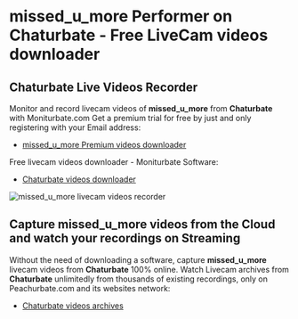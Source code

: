 # missed_u_more Performer on Chaturbate - Free LiveCam videos downloader

## Chaturbate Live Videos Recorder

Monitor and record livecam videos of **missed_u_more** from **Chaturbate** with Moniturbate.com
Get a premium trial for free by just and only registering with your Email address:
* [missed_u_more Premium videos downloader](https://moniturbate.com/request-demo-licence-key.html)

Free livecam videos downloader - Moniturbate Software:
* [Chaturbate videos downloader](https://moniturbate.com/moniturbate-download-software.html)

![missed_u_more livecam videos recorder](https://peachurnet.com/templates/moniturbate-software.png)


## Capture missed_u_more videos from the Cloud and watch your recordings on Streaming

Without the need of downloading a software, capture **missed_u_more** livecam videos from **Chaturbate** 100% online.
Watch Livecam archives from **Chaturbate** unlimitedly from thousands of existing recordings, only on Peachurbate.com and its websites network:
* [Chaturbate videos archives](https://peachurnet.com/)